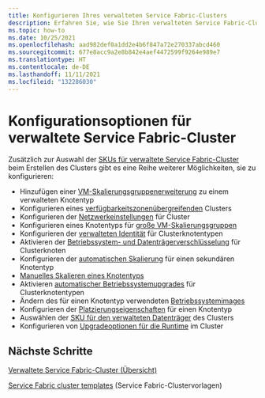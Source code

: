 ```yaml
---
title: Konfigurieren Ihres verwalteten Service Fabric-Clusters
description: Erfahren Sie, wie Sie Ihren verwalteten Service Fabric-Cluster für automatische Betriebssystemupgrades, NSG-Regeln und mehr konfigurieren.
ms.topic: how-to
ms.date: 10/25/2021
ms.openlocfilehash: aad982def0a1dd2e4b6f847a72e270337abcd460
ms.sourcegitcommit: 677e8acc9a2e8b842e4aef4472599f9264e989e7
ms.translationtype: HT
ms.contentlocale: de-DE
ms.lasthandoff: 11/11/2021
ms.locfileid: "132286030"
---
```

# <a name="service-fabric-managed-cluster-configuration-options"></a>Konfigurationsoptionen für verwaltete Service Fabric-Cluster

Zusätzlich zur Auswahl der [SKUs für verwaltete Service Fabric-Cluster](overview-managed-cluster.md#service-fabric-managed-cluster-skus) beim Erstellen des Clusters gibt es eine Reihe weiterer Möglichkeiten, sie zu konfigurieren:

* Hinzufügen einer [VM-Skalierungsgruppenerweiterung](how-to-managed-cluster-vmss-extension.md) zu einem verwalteten Knotentyp
* Konfigurieren eines [verfügbarkeitszonenübergreifenden](how-to-managed-cluster-availability-zones.md) Clusters
* Konfigurieren der [Netzwerkeinstellungen](how-to-managed-cluster-networking.md) für Cluster
* Konfigurieren eines Knotentyps für [große VM-Skalierungsgruppen](how-to-managed-cluster-large-virtual-machine-scale-sets.md)
* Konfigurieren der [verwalteten Identität](how-to-managed-identity-managed-cluster-virtual-machine-scale-sets.md) für Clusterknotentypen
* Aktivieren der [Betriebssystem- und Datenträgerverschlüsselung](how-to-managed-cluster-enable-disk-encryption.md) für Clusterknoten
* Konfigurieren der [automatischen Skalierung](how-to-managed-cluster-autoscale.md) für einen sekundären Knotentyp
* [Manuelles Skalieren eines Knotentyps](how-to-managed-cluster-modify-node-type.md#scale-a-node-type-manually-with-portal)
* Aktivieren [automatischer Betriebssystemupgrades](how-to-managed-cluster-modify-node-type.md#enable-automatic-os-image-upgrades) für Clusterknotentypen
* Ändern des für einen Knotentyp verwendeten [Betriebssystemimages](how-to-managed-cluster-modify-node-type.md#modify-the-os-image-for-a-node-type-with-portal)
* Konfigurieren der [Platzierungseigenschaften](how-to-managed-cluster-modify-node-type.md#configure-placement-properties-for-a-node-type-with-portal) für einen Knotentyp
* Auswählen der [SKU für den verwalteten Datenträger](how-to-managed-cluster-managed-disk.md) des Clusters
* Konfigurieren von [Upgradeoptionen für die Runtime](how-to-managed-cluster-upgrades.md) im Cluster


## <a name="next-steps"></a>Nächste Schritte

[Verwaltete Service Fabric-Cluster (Übersicht)](overview-managed-cluster.md)

[Service Fabric cluster templates](https://github.com/Azure-Samples/service-fabric-cluster-templates) (Service Fabric-Clustervorlagen)
